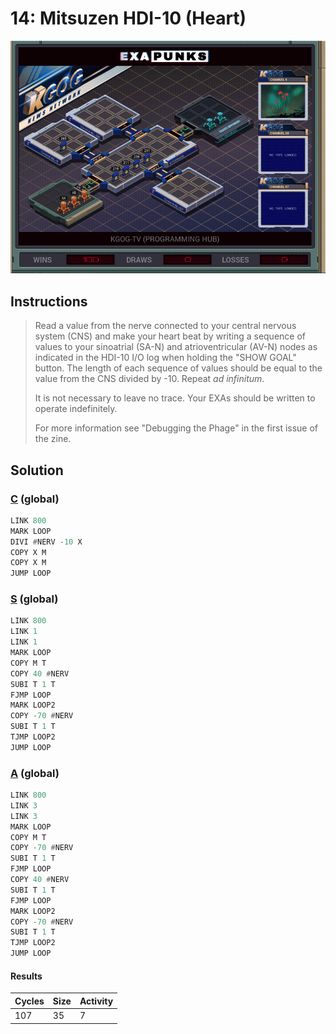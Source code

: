 # 14: Mitsuzen HDI-10 (Heart)

<div align="center"><img src="EXAPUNKS - KGOG-TV (mutex8021, 2023-05-19-15-05-38).gif" /></div>

## Instructions
> Read a value from the nerve connected to your central nervous system (CNS) and make your heart beat by writing a sequence of values to your sinoatrial (SA-N) and atrioventricular (AV-N) nodes as indicated in the HDI-10 I/O log when holding the "SHOW GOAL" button. The length of each sequence of values should be equal to the value from the CNS divided by -10. Repeat _ad infinitum_.
> 
> It is not necessary to leave no trace. Your EXAs should be written to operate indefinitely.
> 
> For more information see "Debugging the Phage" in the first issue of the zine.

## Solution

### [C](C.exa) (global)
```asm
LINK 800
MARK LOOP
DIVI #NERV -10 X
COPY X M
COPY X M
JUMP LOOP
```

### [S](S.exa) (global)
```asm
LINK 800
LINK 1
LINK 1
MARK LOOP
COPY M T
COPY 40 #NERV
SUBI T 1 T
FJMP LOOP
MARK LOOP2
COPY -70 #NERV
SUBI T 1 T
TJMP LOOP2
JUMP LOOP
```

### [A](A.exa) (global)
```asm
LINK 800
LINK 3
LINK 3
MARK LOOP
COPY M T
COPY -70 #NERV
SUBI T 1 T
FJMP LOOP
COPY 40 #NERV
SUBI T 1 T
FJMP LOOP
MARK LOOP2
COPY -70 #NERV
SUBI T 1 T
TJMP LOOP2
JUMP LOOP
```

#### Results
| Cycles | Size | Activity |
|--------|------|----------|
| 107    | 35   | 7        |
